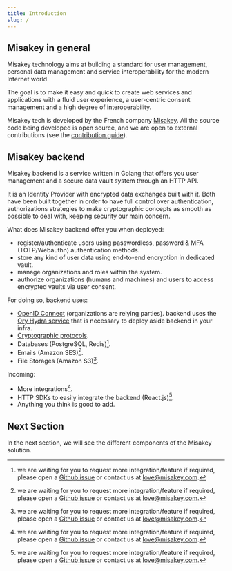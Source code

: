 ```yaml
---
title: Introduction
slug: /
---
```


## Misakey in general

Misakey technology aims at building a standard for user management, personal data management and service interoperability for the modern Internet world.

The goal is to make it easy and quick to create web services and applications with a fluid user experience, a user-centric consent management and a high degree of interoperability.

Misakey tech is developed by the French company [Misakey](https://about.misakey.com). All the source code being developed is open source, and we are open to external contributions (see the [contribution guide](overview/contributing.md)).

## Misakey backend

Misakey backend is a service written in Golang that offers you user management and a secure data vault system through an HTTP API.

It is an Identity Provider with encrypted data exchanges built with it.
Both have been built together in order to have full control over authentication, authorizations strategies to make cryptographic concepts as smooth as possible to deal with, keeping security our main concern.

What does Misakey backend offer you when deployed:

- register/authenticate users using passwordless, password & MFA (TOTP/Webauthn) authentication methods.
- store any kind of user data using end-to-end encryption in dedicated vault.
- manage organizations and roles within the system.
- authorize organizations (humans and machines) and users to access encrypted vaults via user consent.

For doing so, backend uses:
- [OpenID Connect](https://openid.net/specs/openid-connect-core-1_0.html) (organizations are relying parties). backend uses the [Ory Hydra service](https://github.com/ory/hydra) that is necessary to deploy aside backend in your infra.
- [Cryptographic protocols](https://about.misakey.com/cryptography/white-paper.html).
- Databases (PostgreSQL, Redis)[^1].
- Emails (Amazon SES)[^1].
- File Storages (Amazon S3)[^1].

Incoming:
- More integrations[^1].
- HTTP SDKs to easily integrate the backend (React.js)[^1].
- Anything you think is good to add.

[^1]: we are waiting for you to request more integration/feature if required, please open a [Github issue](https://github.com/misakey/backend/issues/new) or contact us at [love@misakey.com](mailto:love@misakey.com).


## Next Section

In the next section, we will see the different components of the Misakey solution.